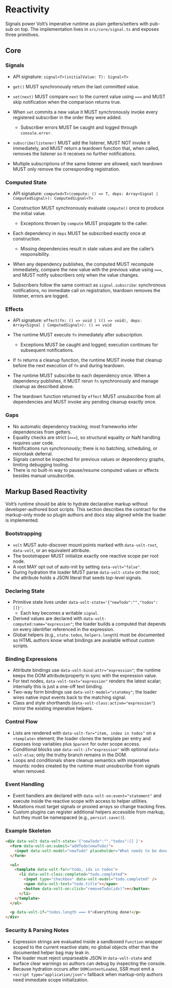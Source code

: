 # Reactivity

Signals power Volt’s imperative runtime as plain getters/setters with pub-sub on top. The implementation lives in `src/core/signal.ts` and exposes three primitives.

## Core

### Signals

- API signature: `signal<T>(initialValue: T): Signal<T>`

- `get()` MUST synchronously return the last committed value.
- `set(next)` MUST compare `next` to the current value using `===` and MUST skip notification when the comparison returns true.
- When `set` commits a new value it MUST synchronously invoke every registered subscriber in the order they were added.
    - Subscriber errors MUST be caught and logged through `console.error`.
- `subscribe(listener)` MUST add the listener, MUST NOT invoke it immediately, and MUST return a teardown function that, when called, removes the listener so it receives no further notifications.
- Multiple subscriptions of the same listener are allowed; each teardown MUST only remove the corresponding registration.

### Computed State

- API signature: `computed<T>(compute: () => T, deps: Array<Signal | ComputedSignal>): ComputedSignal<T>`

- Construction MUST synchronously evaluate `compute()` once to produce the initial value.
    - Exceptions thrown by `compute` MUST propagate to the caller.
- Each dependency in `deps` MUST be subscribed exactly once at construction.
    - Missing dependencies result in stale values and are the caller’s responsibility.
- When any dependency publishes, the computed MUST recompute immediately, compare the new value with the previous value using `===`, and MUST notify subscribers only when the value changes.
- Subscribers follow the same contract as `signal.subscribe`: synchronous notifications, no immediate call on registration, teardown removes the listener, errors are logged.

### Effects

- API signature: `effect(fn: () => void | (() => void), deps: Array<Signal | ComputedSignal>): () => void`

- The runtime MUST execute `fn` immediately after subscription.
    - Exceptions MUST be caught and logged; execution continues for subsequent notifications.
- If `fn` returns a cleanup function, the runtime MUST invoke that cleanup before the next execution of `fn` and during teardown.
- The runtime MUST subscribe to each dependency once. When a dependency publishes, it MUST rerun `fn` synchronously and manage cleanup as described above.
- The teardown function returned by `effect` MUST unsubscribe from all dependencies and MUST invoke any pending cleanup exactly once.

### Gaps

- No automatic dependency tracking; most frameworks infer dependencies from getters.
- Equality checks are strict (`===`), so structural equality or NaN handling requires user code.
- Notifications run synchronously; there is no batching, scheduling, or microtask deferral.
- Signals cannot be inspected for previous values or dependency graphs, limiting debugging tooling.
- There is no built-in way to pause/resume computed values or effects besides manual unsubscribe.

## Markup Based Reactivity

Volt’s runtime should be able to hydrate declarative markup without developer-authored boot scripts.
This section describes the contract for the markup-only mode so plugin authors and docs stay aligned while the loader is implemented.

### Bootstrapping

- `volt` MUST auto-discover mount points marked with `data-volt-root`, `data-volt`, or an equivalent attribute.
- The bootstrapper MUST initialize exactly one reactive scope per root node.
- A root MAY opt out of auto-init by setting `data-volt="false"`.
- During hydration the loader MUST parse `data-volt-state` on the root; the attribute holds a JSON literal that seeds top-level signals.

### Declaring State

- Primitive state lives under `data-volt-state='{"newTodo":"","todos":[]}'`.
    - Each key becomes a writable `signal`.
- Derived values are declared with `data-volt-computed:name="expression"`; the loader builds a computed that depends on every identifier referenced in the expression.
- Global helpers (e.g., `state.todos`, `helpers.length`) must be documented so HTML authors know what bindings are available without custom scripts.

### Binding Expressions

- Attribute bindings use `data-volt-bind:attr="expression"`; the runtime keeps the DOM attribute/property in sync with the expression value.
- For text nodes, `data-volt-text="expression"` renders the latest scalar; internally this is just a one-off text binding.
- Two-way form bindings use `data-volt-model="stateKey"`; the loader wires native input events back to the matching signal.
- Class and style shorthands (`data-volt-class:active="expression"`) mirror the existing imperative helpers.

### Control Flow

- Lists are rendered with `data-volt-for="item, index in todos"` on a `<template>` element; the loader clones the template per entry and exposes loop variables plus `$parent` for outer scope access.
- Conditional blocks use `data-volt-if="expression"` with optional `data-volt-else`; only the truthy branch remains in the DOM.
- Loops and conditionals share cleanup semantics with imperative mounts: nodes created by the runtime must unsubscribe from signals when removed.

### Event Handling

- Event handlers are declared with `data-volt-on:event="statement"` and execute inside the reactive scope with access to helper utilities.
- Mutations must target signals or proxied arrays so change tracking fires.
- Custom plugins can register additional helpers accessible from markup, but they must be namespaced (e.g., `persist.save()`).

### Example Skeleton

```html
<div data-volt data-volt-state='{"newTodo":"","todos":[] }'>
  <form data-volt-on:submit="addTodo(newTodo)">
    <input data-volt-model="newTodo" placeholder="What needs to be done?" />
  </form>

  <ul>
    <template data-volt-for="todo, idx in todos">
      <li data-volt-class:completed="todo.completed">
        <input type="checkbox" data-volt-model="todo.completed" />
        <span data-volt-text="todo.title"></span>
        <button data-volt-on:click="removeTodo(idx)">×</button>
      </li>
    </template>
  </ul>

  <p data-volt-if="todos.length === 0">Everything done!</p>
</div>
```

### Security & Parsing Notes

- Expression strings are evaluated inside a sandboxed `Function` wrapper scoped to the current reactive state; no global objects other than the documented helper bag may leak in.
- The loader must reject unparseable JSON in `data-volt-state` and surface clear warnings so authors can debug by inspecting the console.
- Because hydration occurs after `DOMContentLoaded`, SSR must emit a `<script type="application/json">` fallback when markup-only authors need immediate scope initialization.
